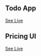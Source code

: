 ## Todo App
[See Live](https://todo-app-sajid-munawar.vercel.app/)  

## Pricing UI
[See Live](https://pricing-ui-kohl.vercel.app/)